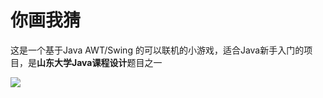 # 你画我猜

这是一个基于Java AWT/Swing 的可以联机的小游戏，适合Java新手入门的项目，是**山东大学Java课程设计**题目之一

![](https://github.com/wangzhaode/DrawSomething/blob/master/Start.png)  
